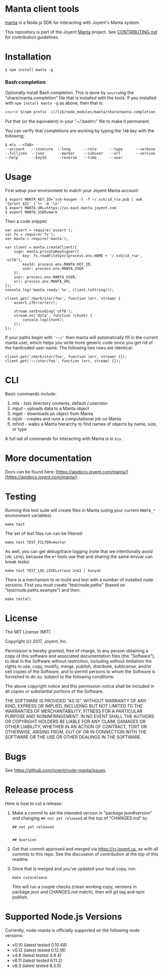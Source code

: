 # Manta client tools

[manta](http://apidocs.joyent.com/manta/nodesdk.html) is a Node.js SDK for
interacting with Joyent's Manta system.

This repository is part of the Joyent [Manta](http://github.com/joyent/manta)
project.  See [CONTRIBUTING.md](CONTRIBUTING.md) for contribution guidelines.

# Installation

    $ npm install manta -g


### Bash completion

Optionally install Bash completion. This is done by `source`ing the
"share/manta.completion" file that is installed with the tools. If you
installed with `npm install manta -g` as above, then that is:

```bash
source $(npm prefix -g)/lib/node_modules/manta/share/manta.completion
```

Put that (or the equivalent) in your "~/.bashrc" file to make it permanent.

You can verify that completions are working by typing the `TAB` key with
the following:

    $ mls --<TAB>
    --account   --insecure  --long      --role      --type      --verbose
    --fulljson  --json      --marker    --subuser   --url       --version
    --help      --keyId     --reverse   --time      --user


# Usage

First setup your environment to match your Joyent Manta account:

    $ export MANTA_KEY_ID=`ssh-keygen -l -f ~/.ssh/id_rsa.pub | awk '{print $2}' | tr -d '\n'`
    $ export MANTA_URL=https://us-east.manta.joyent.com
    $ export MANTA_USER=mark

Then a code snippet:

    var assert = require('assert');
    var fs = require('fs');
    var manta = require('manta');

    var client = manta.createClient({
        sign: manta.privateKeySigner({
            key: fs.readFileSync(process.env.HOME + '/.ssh/id_rsa', 'utf8'),
            keyId: process.env.MANTA_KEY_ID,
            user: process.env.MANTA_USER
        }),
        user: process.env.MANTA_USER,
        url: process.env.MANTA_URL
    });
    console.log('manta ready: %s', client.toString());

    client.get('/mark/stor/foo', function (err, stream) {
        assert.ifError(err);

        stream.setEncoding('utf8');
        stream.on('data', function (chunk) {
            console.log(chunk);
        });
    });

If your paths begin with `'~~/'` then manta will automatically fill in the current manta user, which helps
you write more generic code since you get rid of the hardcoded user name. The following two rows are identical:

    client.get('/mark/stor/foo', function (err, stream) {});
    client.get('~~/stor/foo', function (err, stream) {});

# CLI

Basic commands include:

1. mls - lists directory contents, default /:user/stor
2. mput - uploads data to a Manta object
3. mget - downloads an object from Manta
4. mjob - creates and runs a computational job on Manta
5. mfind - walks a Manta hierarchy to find names of objects by name, size, or type

A full set of commands for interacting with Manta is in `bin`.

# More documentation

Docs can be found here:
[https://apidocs.joyent.com/manta/](https://apidocs.joyent.com/manta/)


# Testing

Running this test suite will create files in Manta (using your current
`MANTA_*` environment variables).

    make test

The set of test files run can be filtered:

    make test TEST_FILTER=muntar

As well, you can get debug/trace logging (note that we intentionally avoid
`LOG_LEVEL` because the `m*` tools use that and sharing the same envvar can
break tests):

    make test TEST_LOG_LEVEL=trace 2>&1 | bunyan


There is a mechanism to re-build and test with a number of installed node
versions. First you must create "test/node.paths" (based on
"test/node.paths.example") and then:

    make testall


# License

The MIT License (MIT)

Copyright (c) 2017, Joyent, Inc.

Permission is hereby granted, free of charge, to any person obtaining a copy of
this software and associated documentation files (the "Software"), to deal in
the Software without restriction, including without limitation the rights to
use, copy, modify, merge, publish, distribute, sublicense, and/or sell copies of
the Software, and to permit persons to whom the Software is furnished to do so,
subject to the following conditions:

The above copyright notice and this permission notice shall be included in all
copies or substantial portions of the Software.

THE SOFTWARE IS PROVIDED "AS IS", WITHOUT WARRANTY OF ANY KIND, EXPRESS OR
IMPLIED, INCLUDING BUT NOT LIMITED TO THE WARRANTIES OF MERCHANTABILITY,
FITNESS FOR A PARTICULAR PURPOSE AND NONINFRINGEMENT. IN NO EVENT SHALL THE
AUTHORS OR COPYRIGHT HOLDERS BE LIABLE FOR ANY CLAIM, DAMAGES OR OTHER
LIABILITY, WHETHER IN AN ACTION OF CONTRACT, TORT OR OTHERWISE, ARISING FROM,
OUT OF OR IN CONNECTION WITH THE SOFTWARE OR THE USE OR OTHER DEALINGS IN THE
SOFTWARE.

# Bugs

See <https://github.com/joyent/node-manta/issues>.

# Release process

Here is how to cut a release:

1. Make a commit to set the intended version in "package.json#version" and
   changing `## not yet released` at the top of "CHANGES.md" to:

    ```
    ## not yet released


    ## $version
    ```

2. Get that commit approved and merged via <https://cr.joyent.us>, as with all
   commits to this repo. See the discussion of contribution at the top of this
   readme.

3. Once that is merged and you've updated your local copy, run:

    ```
    make cutarelease
    ```

   This will run a couple checks (clean working copy, versions in package.json
   and CHANGES.md match), then will git tag and npm publish.

# Supported Node.js Versions

Currently, node-manta is officially supported on the following node versions:

* v0.10 (latest tested 0.10.48)
* v0.12 (latest tested 0.12.18)
* v4.8 (latest tested 4.8.4)
* v6.11 (latest tested 6.11.2)
* v8.3 (latest tested 8.3.0)
